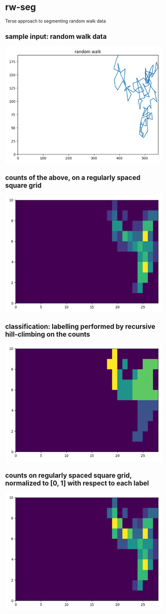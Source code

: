 # rw-seg
Terse approach to segmenting random walk data

## sample input: random walk data
<img src="doc/walk.png" width="640">

## counts of the above, on a regularly spaced square grid
<img src="doc/count.png" width="640">

## classification: labelling performed by recursive hill-climbing on the counts
<img src="doc/label.png" width="640">

## counts on regularly spaced square grid, normalized to [0, 1] with respect to each label
<img src="doc/dens.png" width="640">
